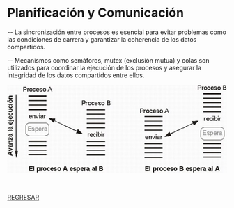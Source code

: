 # Planificación y Comunicación
-- La sincronización entre procesos es esencial para evitar problemas como las condiciones de carrera y garantizar la coherencia de los datos compartidos.

-- Mecanismos como semáforos, mutex (exclusión mutua) y colas son utilizados para coordinar la ejecución de los procesos y asegurar la integridad de los datos compartidos entre ellos.

<p align="center">
  <img src="imagenes/sincronizacion_y_comunicacion.jpg" alt="">
</p>
<br>

[REGRESAR](../README.md)
